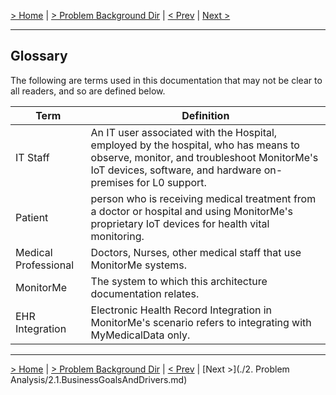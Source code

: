[> Home](../README.md)  |  [> Problem Background Dir](README.md) |  [< Prev](1.2.FunctionalRequirements.md)  |  [Next >](2.%Problem%Analysis/2.1.BusinessGoalsAndDrivers.md)

---
## Glossary

The following are terms used in this documentation that may not be clear to all readers, and so are defined below.

| Term                   | Definition                                                   |
| ---------------------- | ------------------------------------------------------------ |
| IT Staff  | An IT user associated with the Hospital, employed by the hospital, who has means to observe, monitor, and troubleshoot MonitorMe's IoT devices, software, and hardware on-premises for L0 support. |
| Patient                | person who is receiving medical treatment from a doctor or hospital and using MonitorMe's proprietary IoT devices for health vital monitoring. |
| Medical Professional   | Doctors, Nurses, other medical staff that use MonitorMe systems. |
| MonitorMe         | The system to which this architecture documentation relates. |
| EHR Integration         | Electronic Health Record Integration in MonitorMe's scenario refers to integrating with MyMedicalData only. |

---
[> Home](../README.md)  |  [> Problem Background Dir](README.md) |  [< Prev](1.2.FunctionalRequirements.md)  |  [Next >](./2. Problem Analysis/2.1.BusinessGoalsAndDrivers.md)

